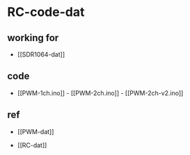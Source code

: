 
# RC-code-dat

## working for 

- [[SDR1064-dat]]

## code 

- [[PWM-1ch.ino]] - [[PWM-2ch.ino]] - [[PWM-2ch-v2.ino]] 

## ref 

- [[PWM-dat]] 

- [[RC-dat]]